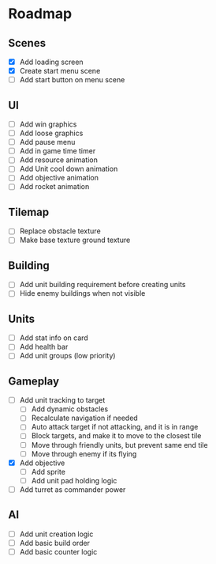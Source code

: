 # Roadmap

## Scenes

- [X] Add loading screen
- [X] Create start menu scene
- [ ] Add start button on menu scene

## UI

- [ ] Add win graphics
- [ ] Add loose graphics
- [ ] Add pause menu
- [ ] Add in game time timer
- [ ] Add resource animation
- [ ] Add Unit cool down animation
- [ ] Add objective animation
- [ ] Add rocket animation

## Tilemap

- [ ] Replace obstacle texture
- [ ] Make base texture ground texture

## Building

- [ ] Add unit building requirement before creating units
- [ ] Hide enemy buildings when not visible

## Units

- [ ] Add stat info on card
- [ ] Add health bar
- [ ] Add unit groups (low priority)

## Gameplay

- [ ] Add unit tracking to target
  - [ ] Add dynamic obstacles
  - [ ] Recalculate navigation if needed
  - [ ] Auto attack target if not attacking, and it is in range
  - [ ] Block targets, and make it to move to the closest tile
  - [ ] Move through friendly units, but prevent same end tile
  - [ ] Move through enemy if its flying
- [X] Add objective
  - [ ] Add sprite
  - [ ] Add unit pad holding logic
- [ ] Add turret as commander power
    
## AI

- [ ] Add unit creation logic
- [ ] Add basic build order
- [ ] Add basic counter logic